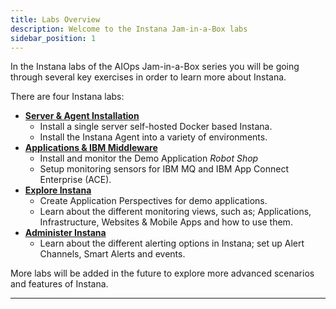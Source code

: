 ```yaml
---
title: Labs Overview
description: Welcome to the Instana Jam-in-a-Box labs
sidebar_position: 1
---
```


In the Instana labs of the AIOps Jam-in-a-Box series you will be going through
several key exercises in order to learn more about Instana.

There are four Instana labs:

- [**Server & Agent Installation**](../server-and-agent-install-lab/1-introduction/index.mdx)
  - Install a single server self-hosted Docker based Instana.
  - Install the Instana Agent into a variety of environments.
- [**Applications & IBM Middleware**](../applications-and-ibm-middleware/1-introduction/index.mdx)
  - Install and monitor the Demo Application _Robot Shop_
  - Setup monitoring sensors for IBM MQ and IBM App Connect Enterprise (ACE).
- [**Explore Instana**](../explore-instana//1-introduction/index.mdx)
  - Create Application Perspectives for demo applications.
  - Learn about the different monitoring views, such as; Applications,
    Infrastructure, Websites & Mobile Apps and how to use them.
- [**Administer Instana**](../administer-instana/3-administer/index.mdx)
  - Learn about the different alerting options in Instana; set up Alert
    Channels, Smart Alerts and events.

More labs will be added in the future to explore more advanced scenarios and
features of Instana.

---

